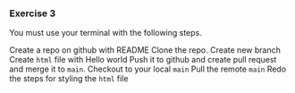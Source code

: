 ### Exercise 3

You must use your terminal with the following steps.

Create a repo on github with README
Clone the repo.
Create new branch
Create `html` file with Hello world
Push it to github and create pull request and merge it to `main`.
Checkout to your local `main`
Pull the remote `main`
Redo the steps for styling the `html` file
